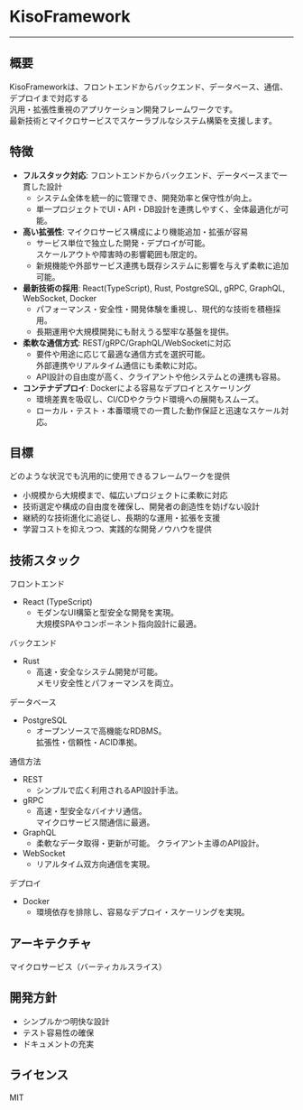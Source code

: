 # KisoFramework

---

## 概要
KisoFrameworkは、フロントエンドからバックエンド、データベース、通信、デプロイまで対応する  
汎用・拡張性重視のアプリケーション開発フレームワークです。  
最新技術とマイクロサービスでスケーラブルなシステム構築を支援します。

## 特徴
- **フルスタック対応**: フロントエンドからバックエンド、データベースまで一貫した設計  
  - システム全体を統一的に管理でき、開発効率と保守性が向上。  
  - 単一プロジェクトでUI・API・DB設計を連携しやすく、全体最適化が可能。
- **高い拡張性**: マイクロサービス構成により機能追加・拡張が容易  
  - サービス単位で独立した開発・デプロイが可能。  
    スケールアウトや障害時の影響範囲も限定的。  
  - 新規機能や外部サービス連携も既存システムに影響を与えず柔軟に追加可能。
- **最新技術の採用**: React(TypeScript), Rust, PostgreSQL, gRPC, GraphQL, WebSocket, Docker  
  - パフォーマンス・安全性・開発体験を重視し、現代的な技術を積極採用。  
  - 長期運用や大規模開発にも耐えうる堅牢な基盤を提供。
- **柔軟な通信方式**: REST/gRPC/GraphQL/WebSocketに対応  
  - 要件や用途に応じて最適な通信方式を選択可能。  
    外部連携やリアルタイム通信にも柔軟に対応。  
  - API設計の自由度が高く、クライアントや他システムとの連携も容易。
- **コンテナデプロイ**: Dockerによる容易なデプロイとスケーリング  
  - 環境差異を吸収し、CI/CDやクラウド環境への展開もスムーズ。  
  - ローカル・テスト・本番環境での一貫した動作保証と迅速なスケール対応。

## 目標
どのような状況でも汎用的に使用できるフレームワークを提供  
- 小規模から大規模まで、幅広いプロジェクトに柔軟に対応  
- 技術選定や構成の自由度を確保し、開発者の創造性を妨げない設計  
- 継続的な技術進化に追従し、長期的な運用・拡張を支援  
- 学習コストを抑えつつ、実践的な開発ノウハウを提供

## 技術スタック

フロントエンド  
- React (TypeScript)  
  - モダンなUI構築と型安全な開発を実現。  
    大規模SPAやコンポーネント指向設計に最適。

バックエンド  
- Rust  
  - 高速・安全なシステム開発が可能。  
    メモリ安全性とパフォーマンスを両立。

データベース  
- PostgreSQL  
  - オープンソースで高機能なRDBMS。  
    拡張性・信頼性・ACID準拠。

通信方法  
- REST  
  - シンプルで広く利用されるAPI設計手法。  
- gRPC  
  - 高速・型安全なバイナリ通信。  
    マイクロサービス間通信に最適。  
- GraphQL  
  - 柔軟なデータ取得・更新が可能。
    クライアント主導のAPI設計。  
- WebSocket  
  - リアルタイム双方向通信を実現。

デプロイ  
- Docker  
  - 環境依存を排除し、容易なデプロイ・スケーリングを実現。

## アーキテクチャ

マイクロサービス（バーティカルスライス）

## 開発方針

- シンプルかつ明快な設計
- テスト容易性の確保
- ドキュメントの充実

## ライセンス

MIT